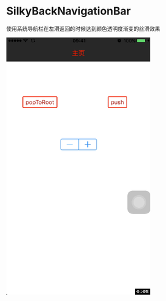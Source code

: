 # SilkyBackNavigationBar
使用系统导航栏在左滑返回的时候达到颜色透明度渐变的丝滑效果



![](https://github.com/kelvin943/SilkyBackNavigationBar/blob/master/testNavBar.gif) 

